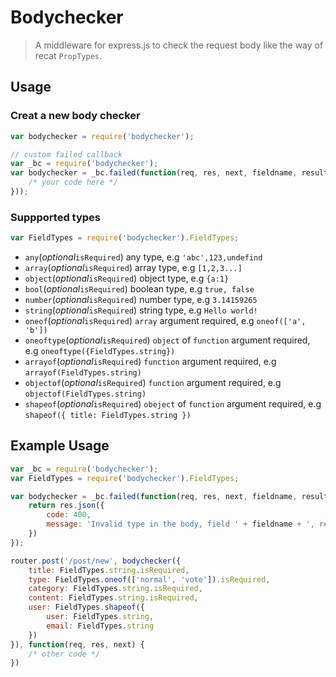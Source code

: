 # Bodychecker

> A middleware for express.js to check the request body like the way of recat `PropTypes`.

## Usage

### Creat a new body checker

```js
var bodychecker = require('bodychecker');

// custom failed callback
var _bc = require('bodychecker');
var bodychecker = _bc.failed(function(req, res, next, fieldname, result) {
    /* your code here */
}));
```


### Suppported types

```js
var FieldTypes = require('bodychecker').FieldTypes;
```

* `any`(_optional_`isRequired`) any type, e.g `'abc',123,undefind`
* `array`(_optional_`isRequired`) array type, e.g `[1,2,3...]`
* `object`(_optional_`isRequired`) object type, e.g `{a:1}`
* `bool`(_optional_`isRequired`) boolean type, e.g `true, false`
* `number`(_optional_`isRequired`) number type, e.g `3.14159265`
* `string`(_optional_`isRequired`) string type, e.g `Hello world!`
* `oneof`(_optional_`isRequired`) `array` argument required, e.g `oneof(['a', 'b'])`
* `oneoftype`(_optional_`isRequired`) `object` of `function` argument required, e.g `oneoftype({FieldTypes.string})`
* `arrayof`(_optional_`isRequired`) `function` argument required, e.g `arrayof(FieldTypes.string)`
* `objectof`(_optional_`isRequired`) `function` argument required, e.g `objectof(FieldTypes.string)`
* `shapeof`(_optional_`isRequired`) `obeject` of  `function` argument required, e.g `shapeof({ title: FieldTypes.string })`

## Example Usage

```js
var _bc = require('bodychecker');
var FieldTypes = require('bodychecker').FieldTypes;

var bodychecker = _bc.failed(function(req, res, next, fieldname, result) {
    return res.json({
        code: 400,
        message: 'Invalid type in the body, field ' + fieldname + ', result ' + result + '.';
    })
});

router.post('/post/new', bodychecker({
    title: FieldTypes.string.isRequired,
    type: FieldTypes.oneof(['normal', 'vote']).isRequired,
    category: FieldTypes.string.isRequired,
    content: FieldTypes.string.isRequired,
    user: FieldTypes.shapeof({
        user: FieldTypes.string,
        email: FieldTypes.string
    })
}), function(req, res, next) {
    /* other code */
})
```
